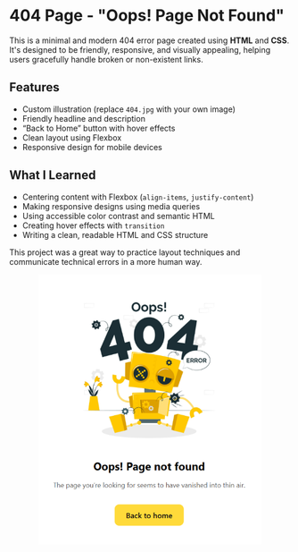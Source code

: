 # 404 Page - "Oops! Page Not Found"

This is a minimal and modern 404 error page created using **HTML** and **CSS**. It's designed to be friendly, responsive, and visually appealing, helping users gracefully handle broken or non-existent links.

## Features

- Custom illustration (replace `404.jpg` with your own image)
- Friendly headline and description
- “Back to Home” button with hover effects
- Clean layout using Flexbox
- Responsive design for mobile devices

## What I Learned

- Centering content with Flexbox (`align-items`, `justify-content`)
- Making responsive designs using media queries
- Using accessible color contrast and semantic HTML
- Creating hover effects with `transition`
- Writing a clean, readable HTML and CSS structure

This project was a great way to practice layout techniques and communicate technical errors in a more human way. 

<div align="center">
  <img src="https://github.com/lorraine-mwoyounotsva/html_css_js_mini_projects/blob/main/404%20page/404-preview.png?raw=true" alt="404 Page Preview" width="400"/>
</div>

